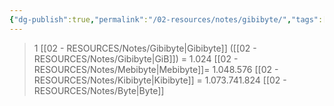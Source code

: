```yaml
---
{"dg-publish":true,"permalink":"/02-resources/notes/gibibyte/","tags":["mathe/binärzahlen"],"noteIcon":"","updated":"2025-03-24T09:10:32.607+01:00"}
---
```


>1 [[02 - RESOURCES/Notes/Gibibyte\|Gibibyte]] ([[02 - RESOURCES/Notes/Gibibyte\|GiB]]) = 1.024 [[02 - RESOURCES/Notes/Mebibyte\|Mebibyte]]= 1.048.576 [[02 - RESOURCES/Notes/Kibibyte\|Kibibyte]] = 1.073.741.824 [[02 - RESOURCES/Notes/Byte\|Byte]]